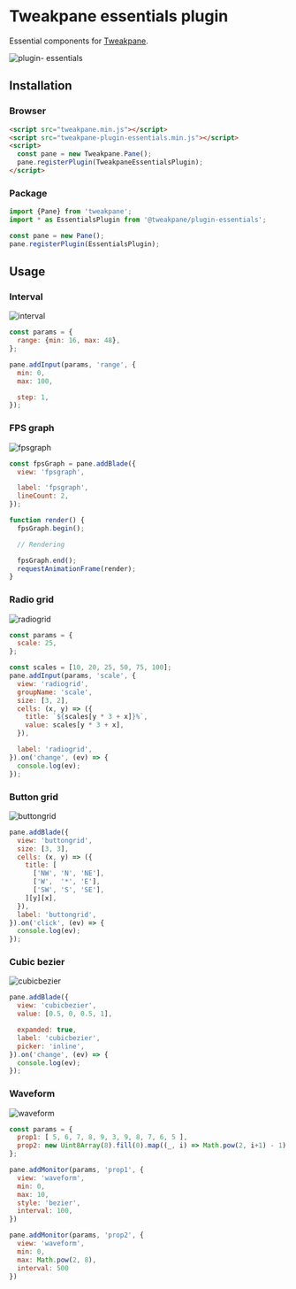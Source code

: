 # Tweakpane essentials plugin
Essential components for [Tweakpane][tweakpane].

![plugin- essentials](https://user-images.githubusercontent.com/38029550/200204309-76ce8fd4-31a6-487d-b87f-0e868eda7a52.png)


## Installation


### Browser
```html
<script src="tweakpane.min.js"></script>
<script src="tweakpane-plugin-essentials.min.js"></script>
<script>
  const pane = new Tweakpane.Pane();
  pane.registerPlugin(TweakpaneEssentialsPlugin);
</script>
```


### Package
```js
import {Pane} from 'tweakpane';
import * as EssentialsPlugin from '@tweakpane/plugin-essentials';

const pane = new Pane();
pane.registerPlugin(EssentialsPlugin);
```


## Usage


### Interval
![interval](https://user-images.githubusercontent.com/602961/128586465-53231349-ac65-43ca-ba21-67c427d0bacf.png)

```js
const params = {
  range: {min: 16, max: 48},
};

pane.addInput(params, 'range', {
  min: 0,
  max: 100,

  step: 1,
});
```


### FPS graph
![fpsgraph](https://user-images.githubusercontent.com/602961/128586477-be5dbd1e-af7f-4526-8bb7-4824d04b57d7.png)

```js
const fpsGraph = pane.addBlade({
  view: 'fpsgraph',

  label: 'fpsgraph',
  lineCount: 2,
});

function render() {
  fpsGraph.begin();

  // Rendering

  fpsGraph.end();
  requestAnimationFrame(render);
}
```


### Radio grid
![radiogrid](https://user-images.githubusercontent.com/602961/128586503-1935b021-3811-4ec4-8457-a47cbe1b31f2.png)

```js
const params = {
  scale: 25,
};

const scales = [10, 20, 25, 50, 75, 100];
pane.addInput(params, 'scale', {
  view: 'radiogrid',
  groupName: 'scale',
  size: [3, 2],
  cells: (x, y) => ({
    title: `${scales[y * 3 + x]}%`,
    value: scales[y * 3 + x],
  }),

  label: 'radiogrid',
}).on('change', (ev) => {
  console.log(ev);
});
```


### Button grid
![buttongrid](https://user-images.githubusercontent.com/602961/128586516-e453b14b-f471-4cdc-b2aa-c52b2317e0c1.png)

```js
pane.addBlade({
  view: 'buttongrid',
  size: [3, 3],
  cells: (x, y) => ({
    title: [
      ['NW', 'N', 'NE'],
      ['W',  '*', 'E'],
      ['SW', 'S', 'SE'],
    ][y][x],
  }),
  label: 'buttongrid',
}).on('click', (ev) => {
  console.log(ev);
});
```


### Cubic bezier
![cubicbezier](https://user-images.githubusercontent.com/602961/128586524-369cf186-b4fa-4aaa-8a4f-92aaa7583490.png)

```js
pane.addBlade({
  view: 'cubicbezier',
  value: [0.5, 0, 0.5, 1],

  expanded: true,
  label: 'cubicbezier',
  picker: 'inline',
}).on('change', (ev) => {
  console.log(ev);
});
```

### Waveform
![waveform](https://user-images.githubusercontent.com/38029550/200204325-734b04af-9b4a-4a53-972e-f3b1eabdd9a1.png)

```js
const params = {
  prop1: [ 5, 6, 7, 8, 9, 3, 9, 8, 7, 6, 5 ],
  prop2: new Uint8Array(8).fill(0).map((_, i) => Math.pow(2, i+1) - 1),
};

pane.addMonitor(params, 'prop1', {
  view: 'waveform',
  min: 0,
  max: 10,
  style: 'bezier',
  interval: 100,
})

pane.addMonitor(params, 'prop2', {
  view: 'waveform',
  min: 0,
  max: Math.pow(2, 8),
  interval: 500
})
```


[tweakpane]: https://github.com/cocopon/tweakpane/
